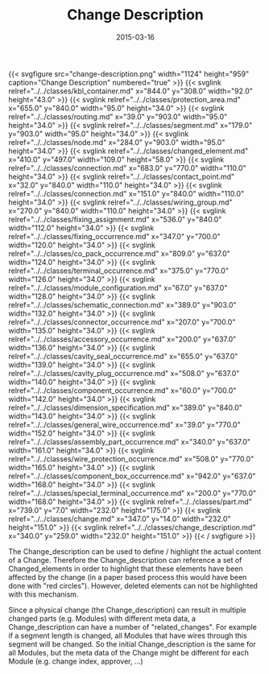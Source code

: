 ﻿---
title: Change Description
toc: false
type: specs
layout: diagram
date: "2015-03-16"
draft: false
specification: KBL
version: 2.4
documentType: "Recommendation"
elementType: Diagram
classes:
  - KBL_container
  - Protection_area
  - Routing
  - Segment
  - Node
  - Changed_element
  - Connection
  - Contact_point
  - Connection
  - Wiring_group
  - Fixing_assignment
  - Fixing_occurrence
  - Co_pack_occurrence
  - Terminal_occurrence
  - Module_configuration
  - Schematic_connection
  - Connector_occurrence
  - Accessory_occurrence
  - Cavity_seal_occurrence
  - Cavity_plug_occurrence
  - Component_occurrence
  - Dimension_specification
  - General_wire_occurrence
  - Assembly_part_occurrence
  - Wire_protection_occurrence
  - Component_box_occurrence
  - Special_terminal_occurrence
  - Part
  - Change
  - Change_description
menu:
  KBL-2.4:    
    parent: presentation
    identifier: presentation/change-description
    weight: 1022 

# Prev/next pager order (if `docs_section_pager` enabled in `params.toml`)
weight: 1022
---
{{< svgfigure src="change-description.png" width="1124" height="959" caption="Change Description" numbered="true" >}}
  {{< svglink relref="../../classes/kbl_container.md" x="844.0" y="308.0" width="92.0" height="43.0" >}}
  {{< svglink relref="../../classes/protection_area.md" x="655.0" y="840.0" width="95.0" height="34.0" >}}
  {{< svglink relref="../../classes/routing.md" x="39.0" y="903.0" width="95.0" height="34.0" >}}
  {{< svglink relref="../../classes/segment.md" x="179.0" y="903.0" width="95.0" height="34.0" >}}
  {{< svglink relref="../../classes/node.md" x="284.0" y="903.0" width="95.0" height="34.0" >}}
  {{< svglink relref="../../classes/changed_element.md" x="410.0" y="497.0" width="109.0" height="58.0" >}}
  {{< svglink relref="../../classes/connection.md" x="683.0" y="770.0" width="110.0" height="34.0" >}}
  {{< svglink relref="../../classes/contact_point.md" x="32.0" y="840.0" width="110.0" height="34.0" >}}
  {{< svglink relref="../../classes/connection.md" x="151.0" y="840.0" width="110.0" height="34.0" >}}
  {{< svglink relref="../../classes/wiring_group.md" x="270.0" y="840.0" width="110.0" height="34.0" >}}
  {{< svglink relref="../../classes/fixing_assignment.md" x="536.0" y="840.0" width="112.0" height="34.0" >}}
  {{< svglink relref="../../classes/fixing_occurrence.md" x="347.0" y="700.0" width="120.0" height="34.0" >}}
  {{< svglink relref="../../classes/co_pack_occurrence.md" x="809.0" y="637.0" width="124.0" height="34.0" >}}
  {{< svglink relref="../../classes/terminal_occurrence.md" x="375.0" y="770.0" width="126.0" height="34.0" >}}
  {{< svglink relref="../../classes/module_configuration.md" x="67.0" y="637.0" width="128.0" height="34.0" >}}
  {{< svglink relref="../../classes/schematic_connection.md" x="389.0" y="903.0" width="132.0" height="34.0" >}}
  {{< svglink relref="../../classes/connector_occurrence.md" x="207.0" y="700.0" width="135.0" height="34.0" >}}
  {{< svglink relref="../../classes/accessory_occurrence.md" x="200.0" y="637.0" width="136.0" height="34.0" >}}
  {{< svglink relref="../../classes/cavity_seal_occurrence.md" x="655.0" y="637.0" width="139.0" height="34.0" >}}
  {{< svglink relref="../../classes/cavity_plug_occurrence.md" x="508.0" y="637.0" width="140.0" height="34.0" >}}
  {{< svglink relref="../../classes/component_occurrence.md" x="60.0" y="700.0" width="142.0" height="34.0" >}}
  {{< svglink relref="../../classes/dimension_specification.md" x="389.0" y="840.0" width="143.0" height="34.0" >}}
  {{< svglink relref="../../classes/general_wire_occurrence.md" x="39.0" y="770.0" width="152.0" height="34.0" >}}
  {{< svglink relref="../../classes/assembly_part_occurrence.md" x="340.0" y="637.0" width="161.0" height="34.0" >}}
  {{< svglink relref="../../classes/wire_protection_occurrence.md" x="508.0" y="770.0" width="165.0" height="34.0" >}}
  {{< svglink relref="../../classes/component_box_occurrence.md" x="942.0" y="637.0" width="168.0" height="34.0" >}}
  {{< svglink relref="../../classes/special_terminal_occurrence.md" x="200.0" y="770.0" width="168.0" height="34.0" >}}
  {{< svglink relref="../../classes/part.md" x="739.0" y="7.0" width="232.0" height="175.0" >}}
  {{< svglink relref="../../classes/change.md" x="347.0" y="14.0" width="232.0" height="151.0" >}}
  {{< svglink relref="../../classes/change_description.md" x="340.0" y="259.0" width="232.0" height="151.0" >}}
{{< / svgfigure >}}
<p> The Change_description can be used to define / highlight the actual content of a Change. Therefore the Change_description can reference a set of Changed_elements in order to highlight that these elements have been affected by the change (in a paper based process this would have been done with &quot;red circles&quot;). However, deleted elements can not be highlighted with this mechanism.      </p>      <p> Since a physical change (the Change_description) can result in multiple changed parts (e.g. Modules) with different meta data, a Change_description can have a number of &quot;related_changes&quot;.  For example if a segment length is changed, all Modules that have wires through this segment will be changed. So the initial Change_description is the same for all Modules, but the meta data of the Change might be different for each Module (e.g. change index, approver, ...)      </p>